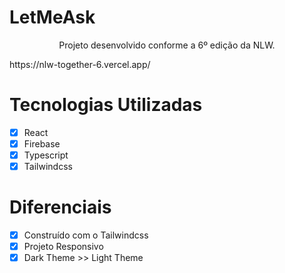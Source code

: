 # LetMeAsk

<p align="center">Projeto desenvolvido conforme a 6º edição da NLW.</p>
https://nlw-together-6.vercel.app/

# Tecnologias Utilizadas

- [x] React
- [x] Firebase
- [x] Typescript
- [x] Tailwindcss

# Diferenciais

- [x] Construído com o Tailwindcss
- [x] Projeto Responsivo
- [x] Dark Theme >> Light Theme

